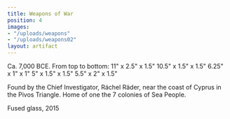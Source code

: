 ```yaml
---
title: Weapons of War
position: 4
images:
- "/uploads/weapons"
- "/uploads/weapons02"
layout: artifact
---
```


Ca. 7,000 BCE.
From top to bottom:
11" x 2.5" x 1.5"
10.5" x 1.5" x 1.5"
6.25" x 1" x 1"
5" x 1.5" x 1.5"
5.5" x 2" x 1.5"

Found by the Chief Investigator, Ráchel Räder, near the coast of Cyprus in the Pivos Triangle. Home of one the 7 colonies of Sea People.

Fused glass, 2015
